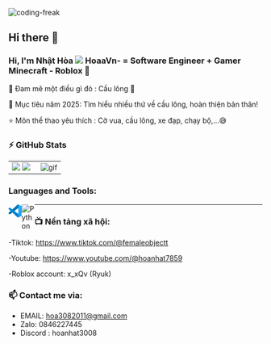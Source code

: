 ![coding-freak](https://github.com/user-attachments/assets/6b7cad16-b18a-45f3-9e84-58150005ce11)
## Hi there 👋

<!--
**HoaaVn/HoaaVn** is a ✨ _special_ ✨ repository because its `README.md` (this file) appears on your GitHub profile.

Here are some ideas to get you started:

- 🔭 I’m currently working on ...
- 🌱 I’m currently learning ...
- 👯 I’m looking to collaborate on ...
- 🤔 I’m looking for help with ...
- 💬 Ask me about ...
- 📫 How to reach me: ...
- 😄 Pronouns: ...
- ⚡ Fun fact: ...
-->
### Hi, I'm Nhật Hòa <img src="https://media.giphy.com/media/hvRJCLFzcasrR4ia7z/giphy.gif" width="25px"> HoaaVn- = Software Engineer + Gamer Minecraft - Roblox 🌻  


🔭 Đam mê một điều gì đó : Cầu lông 🏸

💪 Mục tiêu năm 2025: Tìm hiểu nhiều thứ về cầu lông, hoàn thiện bản thân!

⭐ Môn thể thao yêu thích : Cờ vua, cầu lông, xe đạp, chạy bộ,...😅

### :zap: GitHub Stats

<table>
<tr>
  <td width="48%">
    <img src="https://github-readme-stats.vercel.app/api?username=ThanhLa1802&show_icons=true&hide=contribs,issues&hide_border=true" />
    <img src="https://github-readme-stats.vercel.app/api/top-langs/?username=ThanhLa1802&layout=compact&show_icons=true&hide_border=true" />
  </td>
  <td width="52%"><img alt="gif" align="right" src=".github/assets/coding-freak.gif"/></td>
</tr>
<table>

### Languages and Tools:
<img align="left" alt="Visual Studio Code" width="26px" src="https://raw.githubusercontent.com/github/explore/80688e429a7d4ef2fca1e82350fe8e3517d3494d/topics/visual-studio-code/visual-studio-code.png" />
<img align="left" alt="Python" width="26px" src="https://upload.wikimedia.org/wikipedia/commons/thumb/0/0a/Python.svg/1200px-Python.svg.png" /> 

---

### 📺 Nền tảng xã hội: 

-Tiktok: https://www.tiktok.com/@femaleobjectt

-Youtube: https://www.youtube.com/@hoanhat7859

-Roblox account: x_xQv (Ryuk)

### 📫 Contact me via:
- EMAIL: hoa3082011@gmail.com
- Zalo: 0846227445
- Discord : hoanhat3008

